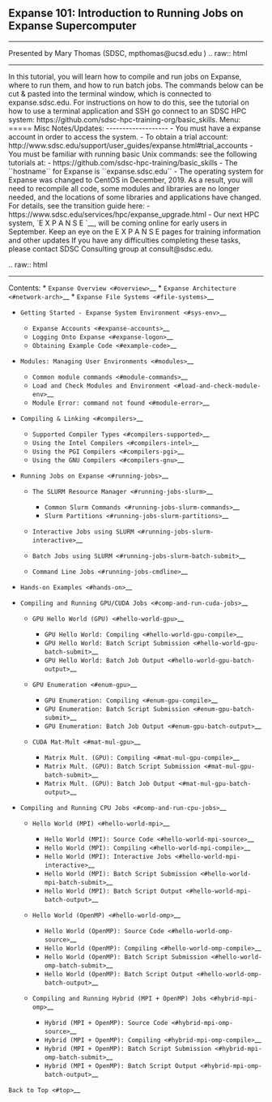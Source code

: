 ## Expanse 101: Introduction to Running Jobs on Expanse Supercomputer

<hr>
Presented by Mary Thomas (SDSC, mpthomas@ucsd.edu )
.. raw:: html
   <hr>
In this tutorial, you will learn how to compile and run jobs on Expanse,
where to run them, and how to run batch jobs. The commands below can be
cut & pasted into the terminal window, which is connected to
expanse.sdsc.edu. For instructions on how to do this, see the tutorial
on how to use a terminal application and SSH go connect to an SDSC HPC
system: https://github.com/sdsc-hpc-training-org/basic_skills.
Menu: 
=====
Misc Notes/Updates:
-------------------
-  You must have a expanse account in order to access the system.
   -  To obtain a trial account:
      http://www.sdsc.edu/support/user_guides/expanse.html#trial_accounts
-  You must be familiar with running basic Unix commands: see the
   following tutorials at:
   -  https://github.com/sdsc-hpc-training/basic_skills
-  The ``hostname`` for Expanse is ``expanse.sdsc.edu``
-  The operating system for Expanse was changed to CentOS in December,
   2019. As a result, you will need to recompile all code, some modules
   and libraries are no longer needed, and the locations of some
   libraries and applications have changed. For details, see the
   transition guide here:
   -  https://www.sdsc.edu/services/hpc/expanse_upgrade.html
-  Our next HPC system, `E X P A N S E <https://expanse.sdsc.edu>`__,
   will be coming online for early users in September. Keep an eye on
   the E X P A N S E pages for training information and other updates
If you have any difficulties completing these tasks, please contact SDSC
Consulting group at consult@sdsc.edu.

.. raw:: html

   <hr>

Contents: \* `Expanse Overview <#overview>`__ \* `Expanse
Architecture <#network-arch>`__ \* `Expanse File
Systems <#file-systems>`__

-  `Getting Started - Expanse System Environment <#sys-env>`__

   -  `Expanse Accounts <#expanse-accounts>`__
   -  `Logging Onto Expanse <#expanse-logon>`__
   -  `Obtaining Example Code <#example-code>`__

-  `Modules: Managing User Environments <#modules>`__

   -  `Common module commands <#module-commands>`__
   -  `Load and Check Modules and
      Environment <#load-and-check-module-env>`__
   -  `Module Error: command not found <#module-error>`__

-  `Compiling & Linking <#compilers>`__

   -  `Supported Compiler Types <#compilers-supported>`__
   -  `Using the Intel Compilers <#compilers-intel>`__
   -  `Using the PGI Compilers <#compilers-pgi>`__
   -  `Using the GNU Compilers <#compilers-gnu>`__

-  `Running Jobs on Expanse <#running-jobs>`__

   -  `The SLURM Resource Manager <#running-jobs-slurm>`__

      -  `Common Slurm Commands <#running-jobs-slurm-commands>`__
      -  `Slurm Partitions <#running-jobs-slurm-partitions>`__

   -  `Interactive Jobs using SLURM <#running-jobs-slurm-interactive>`__
   -  `Batch Jobs using SLURM <#running-jobs-slurm-batch-submit>`__
   -  `Command Line Jobs <#running-jobs-cmdline>`__

-  `Hands-on Examples <#hands-on>`__
-  `Compiling and Running GPU/CUDA Jobs <#comp-and-run-cuda-jobs>`__

   -  `GPU Hello World (GPU) <#hello-world-gpu>`__

      -  `GPU Hello World: Compiling <#hello-world-gpu-compile>`__
      -  `GPU Hello World: Batch Script
         Submission <#hello-world-gpu-batch-submit>`__
      -  `GPU Hello World: Batch Job
         Output <#hello-world-gpu-batch-output>`__

   -  `GPU Enumeration <#enum-gpu>`__

      -  `GPU Enumeration: Compiling <#enum-gpu-compile>`__
      -  `GPU Enumeration: Batch Script
         Submission <#enum-gpu-batch-submit>`__
      -  `GPU Enumeration: Batch Job Output <#enum-gpu-batch-output>`__

   -  `CUDA Mat-Mult <#mat-mul-gpu>`__

      -  `Matrix Mult. (GPU): Compiling <#mat-mul-gpu-compile>`__
      -  `Matrix Mult. (GPU): Batch Script
         Submission <#mat-mul-gpu-batch-submit>`__
      -  `Matrix Mult. (GPU): Batch Job
         Output <#mat-mul-gpu-batch-output>`__

-  `Compiling and Running CPU Jobs <#comp-and-run-cpu-jobs>`__

   -  `Hello World (MPI) <#hello-world-mpi>`__

      -  `Hello World (MPI): Source Code <#hello-world-mpi-source>`__
      -  `Hello World (MPI): Compiling <#hello-world-mpi-compile>`__
      -  `Hello World (MPI): Interactive
         Jobs <#hello-world-mpi-interactive>`__
      -  `Hello World (MPI): Batch Script
         Submission <#hello-world-mpi-batch-submit>`__
      -  `Hello World (MPI): Batch Script
         Output <#hello-world-mpi-batch-output>`__

   -  `Hello World (OpenMP) <#hello-world-omp>`__

      -  `Hello World (OpenMP): Source Code <#hello-world-omp-source>`__
      -  `Hello World (OpenMP): Compiling <#hello-world-omp-compile>`__
      -  `Hello World (OpenMP): Batch Script
         Submission <#hello-world-omp-batch-submit>`__
      -  `Hello World (OpenMP): Batch Script
         Output <#hello-world-omp-batch-output>`__

   -  `Compiling and Running Hybrid (MPI + OpenMP)
      Jobs <#hybrid-mpi-omp>`__

      -  `Hybrid (MPI + OpenMP): Source Code <#hybrid-mpi-omp-source>`__
      -  `Hybrid (MPI + OpenMP): Compiling <#hybrid-mpi-omp-compile>`__
      -  `Hybrid (MPI + OpenMP): Batch Script
         Submission <#hybrid-mpi-omp-batch-submit>`__
      -  `Hybrid (MPI + OpenMP): Batch Script
         Output <#hybrid-mpi-omp-batch-output>`__

`Back to Top <#top>`__
